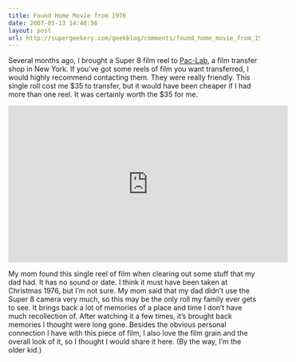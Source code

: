 ```yaml
---
title: Found Home Movie from 1976
date: 2007-05-13 14:48:56
layout: post
url: http://supergeekery.com/geekblog/comments/found_home_movie_from_1976
---
```

Several months ago, I brought a Super 8 film reel to [Pac-Lab](http://www.pac-lab.com/ "Visit the Pac-Lab site."), a film transfer shop in New York. If you’ve got some reels of film you want transferred, I would highly recommend contacting them. They were really friendly. This single roll cost me $35 to transfer, but it would have been cheaper if I had more than one reel. It was certainly worth the $35 for me.

<iframe width="560" height="315" src="https://www.youtube.com/embed/5Izyx-yWzZQ" frameborder="0" allowfullscreen></iframe>

My mom found this single reel of film when clearing out some stuff that my dad had. It has no sound or date. I think it must have been taken at Christmas 1976, but I’m not sure. My mom said that my dad didn’t use the Super 8 camera very much, so this may be the only roll my family ever gets to see. It brings back a lot of memories of a place and time I don’t have much recollection of. After watching it a few times, it’s brought back memories I thought were long gone. Besides the obvious personal connection I have with this piece of film, I also love the film grain and the overall look of it, so I thought I would share it here. (By the way, I’m the older kid.)